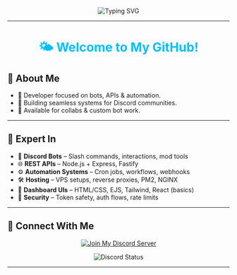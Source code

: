<!-- Sky Blue Themed GitHub README for Zayn -->

<p align="center">
  <img src="https://readme-typing-svg.herokuapp.com?font=Fira+Code&size=28&duration=3500&pause=1000&color=00BFFF&center=true&vCenter=true&width=450&lines=Hi,+I+am+Zayn!" alt="Typing SVG" />
</p>

---

<h1 align="center" style="color:#00BFFF;">🌤️ Welcome to My GitHub!</h1>


## 👋 About Me

- 🧠 Developer focused on bots, APIs & automation.
- 🚀 Building seamless systems for Discord communities.
- 💬 Available for collabs & custom bot work.

---

## 🎯 Expert In

- 🤖 **Discord Bots** – Slash commands, interactions, mod tools
- 🌐 **REST APIs** – Node.js + Express, Fastify
- ⚙️ **Automation Systems** – Cron jobs, workflows, webhooks
- 🛠️ **Hosting** – VPS setups, reverse proxies, PM2, NGINX
- 🎨 **Dashboard UIs** – HTML/CSS, EJS, Tailwind, React (basics)
- 🔐 **Security** – Token safety, auth flows, rate limits

---

## 🤝 Connect With Me

<p align="center">
  <a href="https://discord.gg/yourservercode">
    <img src="https://invidget.switchblade.xyz/yourservercode" alt="Join My Discord Server" />
  </a>
</p>

<p align="center">
  <img src="https://lanyard-profile-readme.vercel.app/api/1297589924668768269?theme=light&bg=00bfff&animated=true&hideDiscrim=true&borderRadius=20px" alt="Discord Status" />
</p>

---
